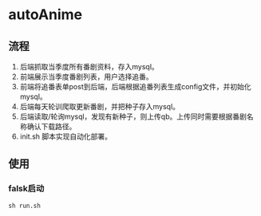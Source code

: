 # autoAnime

## 流程
1. 后端抓取当季度所有番剧资料，存入mysql。
2. 前端展示当季度番剧列表，用户选择追番。
3. 前端将追番表单post到后端，后端根据追番列表生成config文件，并初始化mysql。
4. 后端每天轮训爬取更新番剧，并把种子存入mysql。
5. 后端读取/轮询mysql，发现有新种子，则上传qb。上传同时需要根据番剧名称确认下载路径。
6. init.sh 脚本实现自动化部署。

## 使用
### falsk启动
```
sh run.sh
```
